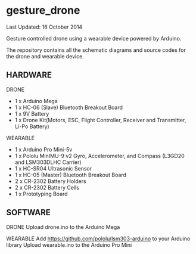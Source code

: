 gesture_drone
=============
Last Updated: 16 October 2014

Gesture controlled drone using a wearable device powered by Arduino.

The repository contains all the schematic diagrams and source codes for the drone and wearable device.

HARDWARE
--------------
DRONE
- 1 x Arduino Mega
- 1 x HC-06 (Slave) Bluetooth Breakout Board
- 1 x 9V Battery
- 1 x Drone Kit(Motors, ESC, Flight Controller, Receiver and Transmitter, Li-Po Battery)

WEARABLE
- 1 x Arduino Pro Mini-5v
- 1 x Pololu MinIMU-9 v2 Gyro, Accelerometer, and Compass (L3GD20 and LSM303DLHC Carrier)
- 1 x HC-SR04 Ultrasonic Sensor
- 1 x HC-05 (Master) Bluetooth Breakout Board
- 2 x CR-2302 Battery Holders
- 2 x CR-2302 Battery Cells
- 1 x Prototyping Board
    
    
SOFTWARE
--------------
  DRONE
    Upload drone.ino to the Arduino Mega
  
  WEARABLE
    Add https://github.com/pololu/lsm303-arduino to your Arduino library
    Upload wearable.ino to the Arduino Pro Mini
    

